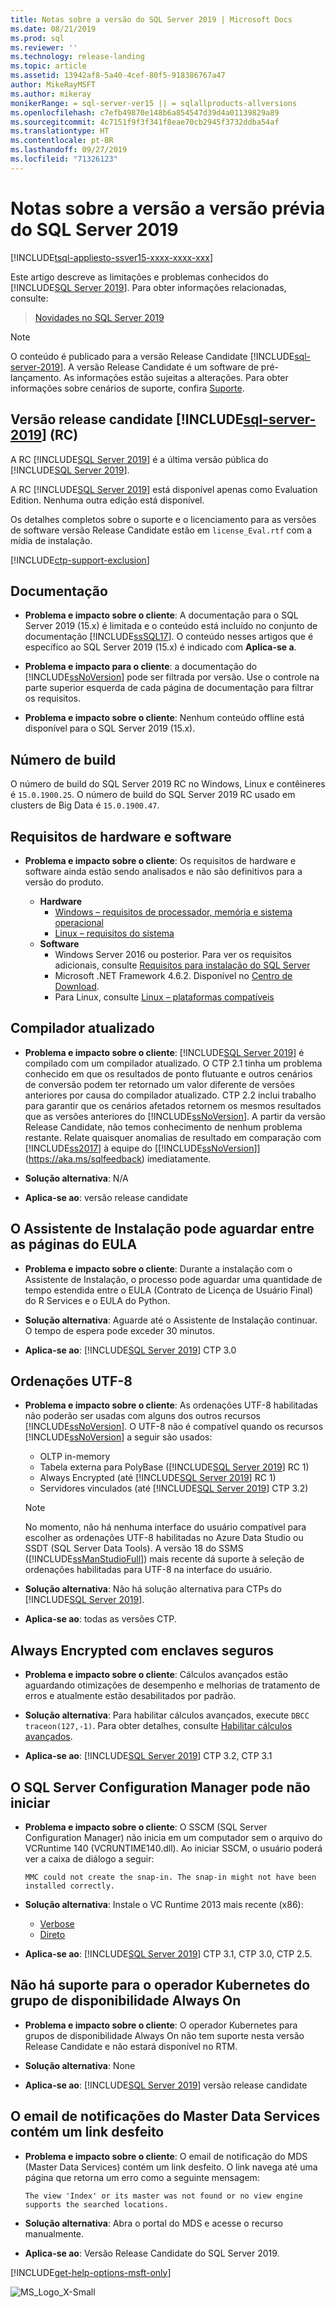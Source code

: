 ```yaml
---
title: Notas sobre a versão do SQL Server 2019 | Microsoft Docs
ms.date: 08/21/2019
ms.prod: sql
ms.reviewer: ''
ms.technology: release-landing
ms.topic: article
ms.assetid: 13942af8-5a40-4cef-80f5-918386767a47
author: MikeRayMSFT
ms.author: mikeray
monikerRange: = sql-server-ver15 || = sqlallproducts-allversions
ms.openlocfilehash: c7efb49870e148b6a854547d39d4a01139829a89
ms.sourcegitcommit: 4c7151f9f3f341f8eae70cb2945f3732ddba54af
ms.translationtype: HT
ms.contentlocale: pt-BR
ms.lasthandoff: 09/27/2019
ms.locfileid: "71326123"
---
```

# <a name="sql-server-2019-preview-release-notes"></a>Notas sobre a versão a versão prévia do SQL Server 2019
[!INCLUDE[tsql-appliesto-ssver15-xxxx-xxxx-xxx](../includes/tsql-appliesto-ssver15-xxxx-xxxx-xxx.md)]

Este artigo descreve as limitações e problemas conhecidos do [!INCLUDE[SQL Server 2019](../includes/sssqlv15-md.md)]. Para obter informações relacionadas, consulte:

>[Novidades no SQL Server 2019](../sql-server/what-s-new-in-sql-server-ver15.md)

>[!NOTE]
>O conteúdo é publicado para a versão Release Candidate [!INCLUDE[sql-server-2019](../includes/sssqlv15-md.md)]. A versão Release Candidate é um software de pré-lançamento. As informações estão sujeitas a alterações. Para obter informações sobre cenários de suporte, confira [Suporte](#support).

## <a name="includesql-server-2019includessssqlv15-mdmd-release-candidate-rc"></a>Versão release candidate [!INCLUDE[sql-server-2019](../includes/sssqlv15-md.md)] (RC)

A RC [!INCLUDE[SQL Server 2019](../includes/sssqlv15-md.md)] é a última versão pública do [!INCLUDE[SQL Server 2019](../includes/sssqlv15-md.md)].

A RC [!INCLUDE[SQL Server 2019](../includes/sssqlv15-md.md)] está disponível apenas como Evaluation Edition. Nenhuma outra edição está disponível.

Os detalhes completos sobre o suporte e o licenciamento para as versões de software versão Release Candidate estão em `license_Eval.rtf` com a mídia de instalação.

[!INCLUDE[ctp-support-exclusion](../includes/ctp-support-exclusion.md)]

## <a name="documentation"></a>Documentação

- **Problema e impacto sobre o cliente**: A documentação para o SQL Server 2019 (15.x) é limitada e o conteúdo está incluído no conjunto de documentação [!INCLUDE[ssSQL17](../includes/sssql17-md.md)]. O conteúdo nesses artigos que é específico ao SQL Server 2019 (15.x) é indicado com **Aplica-se a**.

- **Problema e impacto para o cliente**: a documentação do [!INCLUDE[ssNoVersion](../includes/ssnoversion-md.md)] pode ser filtrada por versão. Use o controle na parte superior esquerda de cada página de documentação para filtrar os requisitos.

- **Problema e impacto sobre o cliente**: Nenhum conteúdo offline está disponível para o SQL Server 2019 (15.x).

## <a name="build-number"></a>Número de build

O número de build do SQL Server 2019 RC no Windows, Linux e contêineres é `15.0.1900.25`.  O número de build do SQL Server 2019 RC usado em clusters de Big Data é `15.0.1900.47`.

## <a name="hardware-and-software-requirements"></a>Requisitos de hardware e software

- **Problema e impacto sobre o cliente**: Os requisitos de hardware e software ainda estão sendo analisados e não são definitivos para a versão do produto.

  - **Hardware**
    - [Windows – requisitos de processador, memória e sistema operacional](../sql-server/install/hardware-and-software-requirements-for-installing-sql-server.md#pmosr)
    - [Linux – requisitos do sistema](../linux/sql-server-linux-setup.md#system)
  - **Software**
    - Windows Server 2016 ou posterior. Para ver os requisitos adicionais, consulte [Requisitos para instalação do SQL Server](../sql-server/install/hardware-and-software-requirements-for-installing-sql-server.md)
    - Microsoft .NET Framework 4.6.2. Disponível no [Centro de Download](https://www.microsoft.com/download/details.aspx?id=53344).
    - Para Linux, consulte [Linux – plataformas compatíveis](../linux/sql-server-linux-setup.md#supportedplatforms)

## <a name="updated-compiler"></a>Compilador atualizado

- **Problema e impacto sobre o cliente**: [!INCLUDE[SQL Server 2019](../includes/sssqlv15-md.md)] é compilado com um compilador atualizado. O CTP 2.1 tinha um problema conhecido em que os resultados de ponto flutuante e outros cenários de conversão podem ter retornado um valor diferente de versões anteriores por causa do compilador atualizado. CTP 2.2 inclui trabalho para garantir que os cenários afetados retornem os mesmos resultados que as versões anteriores do [!INCLUDE[ssNoVersion](../includes/ssnoversion-md.md)]. A partir da versão Release Candidate, não temos conhecimento de nenhum problema restante. Relate quaisquer anomalias de resultado em comparação com [!INCLUDE[ss2017](../includes/sssqlv14-md.md)] à equipe do [[!INCLUDE[ssNoVersion](../includes/ssnoversion-md.md)]](https://aka.ms/sqlfeedback) imediatamente.

- **Solução alternativa**: N/A

- **Aplica-se ao**: versão release candidate

## <a name="installation-wizard-may-wait-between-eula-pages"></a>O Assistente de Instalação pode aguardar entre as páginas do EULA

- **Problema e impacto sobre o cliente**: Durante a instalação com o Assistente de Instalação, o processo pode aguardar uma quantidade de tempo estendida entre o EULA (Contrato de Licença de Usuário Final) do R Services e o EULA do Python.

- **Solução alternativa**: Aguarde até o Assistente de Instalação continuar. O tempo de espera pode exceder 30 minutos.

- **Aplica-se ao**: [!INCLUDE[SQL Server 2019](../includes/sssqlv15-md.md)] CTP 3.0

## <a name="utf-8-collations"></a>Ordenações UTF-8

- **Problema e impacto sobre o cliente**: As ordenações UTF-8 habilitadas não poderão ser usadas com alguns dos outros recursos [!INCLUDE[ssNoVersion](../includes/ssnoversion-md.md)]. O UTF-8 não é compatível quando os recursos [!INCLUDE[ssNoVersion](../includes/ssnoversion-md.md)] a seguir são usados:

  - OLTP in-memory
  - Tabela externa para PolyBase ([!INCLUDE[SQL Server 2019](../includes/sssqlv15-md.md)] RC 1)
  - Always Encrypted (até [!INCLUDE[SQL Server 2019](../includes/sssqlv15-md.md)] RC 1)
  - Servidores vinculados (até [!INCLUDE[SQL Server 2019](../includes/sssqlv15-md.md)] CTP 3.2)

  > [!Note]
  > No momento, não há nenhuma interface do usuário compatível para escolher as ordenações UTF-8 habilitadas no Azure Data Studio ou SSDT (SQL Server Data Tools). A versão 18 do SSMS ([!INCLUDE[ssManStudioFull](../includes/ssmanstudiofull-md.md)]) mais recente dá suporte à seleção de ordenações habilitadas para UTF-8 na interface do usuário.
 
- **Solução alternativa**: Não há solução alternativa para CTPs do [!INCLUDE[SQL Server 2019](../includes/sssqlv15-md.md)].


- **Aplica-se ao**: todas as versões CTP.

## <a name="always-encrypted-with-secure-enclaves"></a>Always Encrypted com enclaves seguros

- **Problema e impacto sobre o cliente**: Cálculos avançados estão aguardando otimizações de desempenho e melhorias de tratamento de erros e atualmente estão desabilitados por padrão.

- **Solução alternativa**: Para habilitar cálculos avançados, execute `DBCC traceon(127,-1)`. Para obter detalhes, consulte [Habilitar cálculos avançados](../relational-databases/security/encryption/configure-always-encrypted-enclaves.md#configure-a-secure-enclave).

- **Aplica-se ao**: [!INCLUDE[SQL Server 2019](../includes/sssqlv15-md.md)] CTP 3.2, CTP 3.1

## <a name="sql-server-configuration-manager-may-not-start"></a>O SQL Server Configuration Manager pode não iniciar

- **Problema e impacto sobre o cliente**: O SSCM (SQL Server Configuration Manager) não inicia em um computador sem o arquivo do VCRuntime 140 (VCRUNTIME140.dll). Ao iniciar SSCM, o usuário poderá ver a caixa de diálogo a seguir: 


  `MMC could not create the snap-in. The snap-in might not have been installed correctly.`

- **Solução alternativa**:  Instale o VC Runtime 2013 mais recente (x86):

  - [Verbose](https://support.microsoft.com/help/2977003/the-latest-supported-visual-c-downloads)
  - [Direto](https://support.microsoft.com/en-us/help/4032938/update-for-visual-c-2013-redistributable-package)

- **Aplica-se ao**: [!INCLUDE[SQL Server 2019](../includes/sssqlv15-md.md)] CTP 3.1, CTP 3.0, CTP 2.5.

## <a name="always-on-availability-group-kubernetes-operator-not-supported"></a>Não há suporte para o operador Kubernetes do grupo de disponibilidade Always On

- **Problema e impacto sobre o cliente**: O operador Kubernetes para grupos de disponibilidade Always On não tem suporte nesta versão Release Candidate e não estará disponível no RTM. 

- **Solução alternativa**: None

- **Aplica-se ao**: [!INCLUDE[SQL Server 2019](../includes/sssqlv15-md.md)] versão release candidate

## <a name="master-data-service-notification-email-contains-broken-link"></a>O email de notificações do Master Data Services contém um link desfeito

- **Problema e impacto sobre o cliente**: O email de notificação do MDS (Master Data Services) contém um link desfeito. O link navega até uma página que retorna um erro como a seguinte mensagem:

   `The view 'Index' or its master was not found or no view engine supports the searched locations.`

- **Solução alternativa**: Abra o portal do MDS e acesse o recurso manualmente.

- **Aplica-se ao**: Versão Release Candidate do SQL Server 2019.

[!INCLUDE[get-help-options-msft-only](../includes/paragraph-content/get-help-options.md)]

![MS_Logo_X-Small](../sql-server/media/ms-logo-x-small.png)
